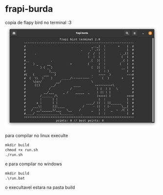 # frapi-burda
copia de flapy bird no terminal :3
<img src="ScreenShot.png"></img>

<div>
  
  para compilar no linux execulte
  ```
  mkdir build 
  chmod +x run.sh
  ./run.sh 
  ```
  e para compilar no windows
  ```
  mkdir build 
  .\run.bat 
  ```
  
  o execultavel estara na pasta build
  
</div>

